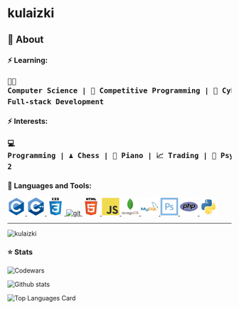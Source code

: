 # kulaizki

## 💬 About

### ⚡ Learning:
### <pre>👨‍💻 Computer Science  | 🧪 Competitive Programming  | 🔎 Cybersecurity | 🕸 Full-stack Development </pre>

### ⚡ Interests:
### <pre>💻 Programming  |  ♟ Chess  |  🎹 Piano  |  📈 Trading  |  🧠 Psychology  |  👾 Dota 2</pre>

<p align="left">
</p>

<h3 align="left">🎩 Languages and Tools:</h3>
<p align="left"> <a href="https://www.cprogramming.com/" target="_blank" rel="noreferrer"> <img src="https://raw.githubusercontent.com/devicons/devicon/master/icons/c/c-original.svg" alt="c" width="40" height="40"/> </a> <a href="https://www.w3schools.com/cpp/" target="_blank" rel="noreferrer"> <img src="https://raw.githubusercontent.com/devicons/devicon/master/icons/cplusplus/cplusplus-original.svg" alt="cplusplus" width="40" height="40"/> </a> <a href="https://www.w3schools.com/css/" target="_blank" rel="noreferrer"> <img src="https://raw.githubusercontent.com/devicons/devicon/master/icons/css3/css3-original-wordmark.svg" alt="css3" width="40" height="40"/> </a> <a href="https://git-scm.com/" target="_blank" rel="noreferrer"> <img src="https://www.vectorlogo.zone/logos/git-scm/git-scm-icon.svg" alt="git" width="40" height="40"/> </a> <a href="https://www.w3.org/html/" target="_blank" rel="noreferrer"> <img src="https://raw.githubusercontent.com/devicons/devicon/master/icons/html5/html5-original-wordmark.svg" alt="html5" width="40" height="40"/> </a> <a href="https://developer.mozilla.org/en-US/docs/Web/JavaScript" target="_blank" rel="noreferrer"> <img src="https://raw.githubusercontent.com/devicons/devicon/master/icons/javascript/javascript-original.svg" alt="javascript" width="40" height="40"/> </a> <a href="https://www.mongodb.com/" target="_blank" rel="noreferrer"> <img src="https://raw.githubusercontent.com/devicons/devicon/master/icons/mongodb/mongodb-original-wordmark.svg" alt="mongodb" width="40" height="40"/> </a> <a href="https://www.mysql.com/" target="_blank" rel="noreferrer"> <img src="https://raw.githubusercontent.com/devicons/devicon/master/icons/mysql/mysql-original-wordmark.svg" alt="mysql" width="40" height="40"/> </a> <a href="https://www.photoshop.com/en" target="_blank" rel="noreferrer"> <img src="https://raw.githubusercontent.com/devicons/devicon/master/icons/photoshop/photoshop-line.svg" alt="photoshop" width="40" height="40"/> </a> <a href="https://www.php.net" target="_blank" rel="noreferrer"> <img src="https://raw.githubusercontent.com/devicons/devicon/master/icons/php/php-original.svg" alt="php" width="40" height="40"/> </a> <a href="https://www.python.org" target="_blank" rel="noreferrer"> <img src="https://raw.githubusercontent.com/devicons/devicon/master/icons/python/python-original.svg" alt="python" width="40" height="40"/> </a> </p>
<hr>

<p align="left"> <img src="https://komarev.com/ghpvc/?username=kulaizki&label=Profile%20views&color=0e75b6&style=flat" alt="kulaizki" /> </p>

<h3>⭐ Stats</h3>

![Codewars](https://www.codewars.com/users/kulaizki/badges/large)

![Github stats](https://github-readme-stats.vercel.app/api?username=kulaizki&theme=aura_dark&show_icons=true&count_private=true&border_color=e30506&bg_color=262729&text_color=bb3500&title_color=f0f5f2&icon_color=ffc83d)

![Top Languages Card](https://github-readme-stats.vercel.app/api/top-langs/?username=kulaizki&layout=compact&title_color=f0f5f2&bg_color=262729&text_color=f0f5f2&border_color=e30506&text_size=50px)

<!--![Codewars](https://github.r2v.ch/codewars?user=kulaizki&stroke=red&title_color=15ff00)-->
